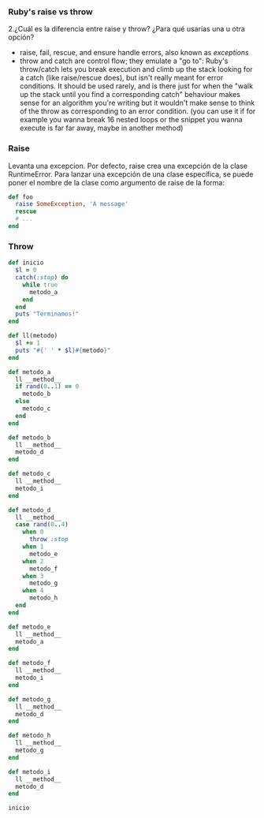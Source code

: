 ### Ruby's raise vs throw
2.¿Cuál es la diferencia entre raise y throw? ¿Para qué usarías una u otra opción?
* raise, fail, rescue, and ensure handle errors, also known as *exceptions*
* throw and catch are control flow; they emulate a "go to": Ruby's throw/catch lets you break execution and climb up the stack looking for a catch (like raise/rescue does), but isn't really meant for error conditions. It should be used rarely, and is there just for when the "walk up the stack until you find a corresponding catch" behaviour makes sense for an algorithm you're writing but it wouldn't make sense to think of the throw as corresponding to an error condition.
(you can use it if for example you wanna break 16 nested loops or the snippet you wanna execute is far far away, maybe in another method)

### Raise
Levanta una excepcion. Por defecto, raise crea una excepción de la clase RuntimeError. Para lanzar una excepción de una clase específica, se puede poner el nombre de la clase como argumento de raise de la forma:
```ruby
def foo
  raise SomeException, 'A message'
  rescue
  # ...
end
```

### Throw 
```ruby
def inicio
  $l = 0
  catch(:stop) do
    while true
      metodo_a
    end
  end
  puts "Terminamos!"
end

def ll(metodo)
  $l += 1
  puts "#{' ' * $l}#{metodo}"
end

def metodo_a
  ll __method__
  if rand(0..1) == 0
    metodo_b
  else
    metodo_c
  end
end

def metodo_b
  ll __method__
  metodo_d
end

def metodo_c
  ll __method__
  metodo_i
end

def metodo_d
  ll __method__
  case rand(0..4)
    when 0
      throw :stop
    when 1
      metodo_e
    when 2
      metodo_f
    when 3
      metodo_g
    when 4
      metodo_h
  end
end

def metodo_e
  ll __method__
  metodo_a
end

def metodo_f
  ll __method__
  metodo_i
end

def metodo_g
  ll __method__
  metodo_d
end

def metodo_h
  ll __method__
  metodo_g
end

def metodo_i
  ll __method__
  metodo_d
end

inicio
```